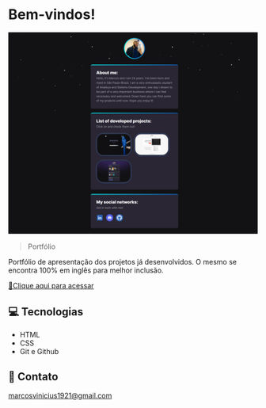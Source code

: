 # Bem-vindos! 

![preview](./.github/face.png)

> Portfólio

Portfólio de apresentação dos projetos já desenvolvidos. O mesmo se encontra 100% em inglês para melhor inclusão.

[🔗Clique aqui para acessar](https://marck0s.github.io/portfolio/)

## 💻 Tecnologias

- HTML
- CSS
- Git e Github

## 📧 Contato

marcosvinicius1921@gmail.com
